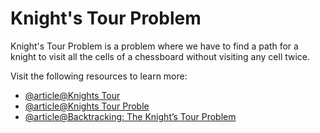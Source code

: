 # Knight's Tour Problem

Knight's Tour Problem is a problem where we have to find a path for a knight to visit all the cells of a chessboard without visiting any cell twice.

Visit the following resources to learn more:

- [@article@Knights Tour](https://bradfieldcs.com/algos/graphs/knights-tour/)
- [@article@Knights Tour Proble](https://www.codesdope.com/course/algorithms-knights-tour-problem/)
- [@article@Backtracking: The Knight’s Tour Problem](https://www.codingninjas.com/codestudio/library/backtracking-the-knights-tour-problem)
